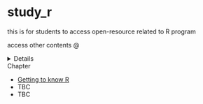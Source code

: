 # study_r
this is for students to access open-resource related to R program

access other contents @
<details> </details>
<summary> Chapter </summary>
 <ul><li><a href="https://amaiesc.github.io/study_r/getting_to_know_R.html"> Getting to know R </a>
<li> TBC </li>
<li> TBC </li>
